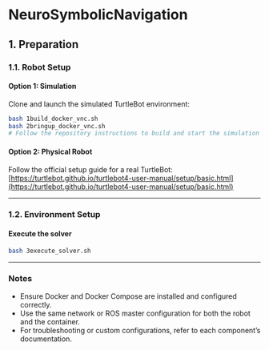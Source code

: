 # NeuroSymbolicNavigation

## 1. Preparation

### 1.1. Robot Setup

#### Option 1: Simulation

Clone and launch the simulated TurtleBot environment:

```bash
bash 1build_docker_vnc.sh
bash 2bringup_docker_vnc.sh
# Follow the repository instructions to build and start the simulation
```

#### Option 2: Physical Robot

Follow the official setup guide for a real TurtleBot:
[https://turtlebot.github.io/turtlebot4-user-manual/setup/basic.html](https://turtlebot.github.io/turtlebot4-user-manual/setup/basic.html)

---

### 1.2. Environment Setup

#### Execute the solver

```bash
bash 3execute_solver.sh
```


---

### Notes

* Ensure Docker and Docker Compose are installed and configured correctly.
* Use the same network or ROS master configuration for both the robot and the container.
* For troubleshooting or custom configurations, refer to each component’s documentation.
